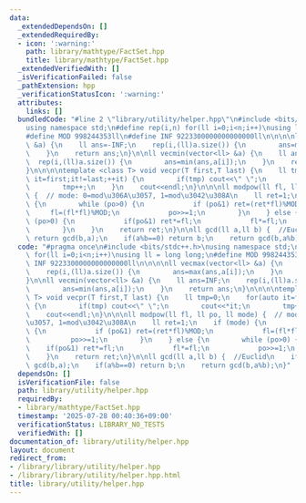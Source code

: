 ```yaml
---
data:
  _extendedDependsOn: []
  _extendedRequiredBy:
  - icon: ':warning:'
    path: library/mathtype/FactSet.hpp
    title: library/mathtype/FactSet.hpp
  _extendedVerifiedWith: []
  _isVerificationFailed: false
  _pathExtension: hpp
  _verificationStatusIcon: ':warning:'
  attributes:
    links: []
  bundledCode: "#line 2 \"library/utility/helper.hpp\"\n#include <bits/stdc++.h>\n\
    using namespace std;\n#define rep(i,n) for(ll i=0;i<n;i++)\nusing ll = long long;\n\
    #define MOD 998244353ll\n#define INF 9223300000000000000ll\n\n\n\nll vecmax(vector<ll>\
    \ &a) {\n    ll ans=-INF;\n    rep(i,(ll)a.size()) {\n        ans=max(ans,a[i]);\n\
    \    }\n    return ans;\n}\n\nll vecmin(vector<ll> &a) {\n    ll ans=INF;\n  \
    \  rep(i,(ll)a.size()) {\n        ans=min(ans,a[i]);\n    }\n    return ans;\n\
    }\n\n\n\ntemplate <class T> void vecpr(T first,T last) {\n    ll tmp=0;\n    for(auto\
    \ it=first;it!=last;++it) {\n        if(tmp) cout<<\" \";\n        cout<<*it;\n\
    \        tmp++;\n    }\n    cout<<endl;\n}\n\n\nll modpow(ll fl, ll po, ll mode)\
    \ {  // mode: 0=mod\u306A\u3057, 1=mod\u3042\u308A\n    ll ret=1;\n    if (mode)\
    \ {\n        while (po>0) {\n            if (po&1) ret=(ret*fl)%MOD;\n       \
    \     fl=(fl*fl)%MOD;\n            po>>=1;\n        }\n    } else {\n        while\
    \ (po>0) {\n            if(po&1) ret*=fl;\n            fl*=fl;\n            po>>=1;\n\
    \        }\n    }\n    return ret;\n}\n\nll gcd(ll a,ll b) {  //Euclid\n    if(a<b)\
    \ return gcd(b,a);\n    if(a%b==0) return b;\n    return gcd(b,a%b);\n}\n"
  code: "#pragma once\n#include <bits/stdc++.h>\nusing namespace std;\n#define rep(i,n)\
    \ for(ll i=0;i<n;i++)\nusing ll = long long;\n#define MOD 998244353ll\n#define\
    \ INF 9223300000000000000ll\n\n\n\nll vecmax(vector<ll> &a) {\n    ll ans=-INF;\n\
    \    rep(i,(ll)a.size()) {\n        ans=max(ans,a[i]);\n    }\n    return ans;\n\
    }\n\nll vecmin(vector<ll> &a) {\n    ll ans=INF;\n    rep(i,(ll)a.size()) {\n\
    \        ans=min(ans,a[i]);\n    }\n    return ans;\n}\n\n\n\ntemplate <class\
    \ T> void vecpr(T first,T last) {\n    ll tmp=0;\n    for(auto it=first;it!=last;++it)\
    \ {\n        if(tmp) cout<<\" \";\n        cout<<*it;\n        tmp++;\n    }\n\
    \    cout<<endl;\n}\n\n\nll modpow(ll fl, ll po, ll mode) {  // mode: 0=mod\u306A\
    \u3057, 1=mod\u3042\u308A\n    ll ret=1;\n    if (mode) {\n        while (po>0)\
    \ {\n            if (po&1) ret=(ret*fl)%MOD;\n            fl=(fl*fl)%MOD;\n  \
    \          po>>=1;\n        }\n    } else {\n        while (po>0) {\n        \
    \    if(po&1) ret*=fl;\n            fl*=fl;\n            po>>=1;\n        }\n\
    \    }\n    return ret;\n}\n\nll gcd(ll a,ll b) {  //Euclid\n    if(a<b) return\
    \ gcd(b,a);\n    if(a%b==0) return b;\n    return gcd(b,a%b);\n}"
  dependsOn: []
  isVerificationFile: false
  path: library/utility/helper.hpp
  requiredBy:
  - library/mathtype/FactSet.hpp
  timestamp: '2025-07-28 00:40:36+09:00'
  verificationStatus: LIBRARY_NO_TESTS
  verifiedWith: []
documentation_of: library/utility/helper.hpp
layout: document
redirect_from:
- /library/library/utility/helper.hpp
- /library/library/utility/helper.hpp.html
title: library/utility/helper.hpp
---
```

